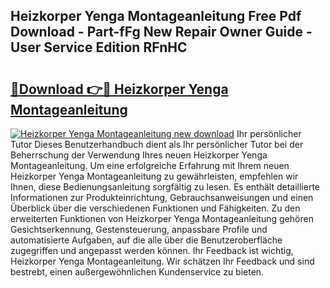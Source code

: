 ## Heizkorper Yenga Montageanleitung Free Pdf Download - Part-fFg New Repair Owner Guide - User Service Edition RFnHC

# <h2><a href="http://df6zup.blite.top/?on=Heizkorper+Yenga+Montageanleitung">🔗Download 👉🔴 Heizkorper Yenga Montageanleitung</a></h2>

[![Heizkorper Yenga Montageanleitung new download](https://i.imgur.com/lujVjoI.png)](http://df6zup.blite.top/?on=Heizkorper+Yenga+Montageanleitung)
Ihr persönlicher Tutor Dieses Benutzerhandbuch dient als Ihr persönlicher Tutor bei der Beherrschung der Verwendung Ihres neuen Heizkorper Yenga Montageanleitung. Um eine erfolgreiche Erfahrung mit Ihrem neuen Heizkorper Yenga Montageanleitung zu gewährleisten, empfehlen wir Ihnen, diese Bedienungsanleitung sorgfältig zu lesen. Es enthält detaillierte Informationen zur Produkteinrichtung, Gebrauchsanweisungen und einen Überblick über die verschiedenen Funktionen und Fähigkeiten. Zu den erweiterten Funktionen von Heizkorper Yenga Montageanleitung gehören Gesichtserkennung, Gestensteuerung, anpassbare Profile und automatisierte Aufgaben, auf die alle über die Benutzeroberfläche zugegriffen und angepasst werden können. Ihr Feedback ist wichtig, Heizkorper Yenga Montageanleitung. Wir schätzen Ihr Feedback und sind bestrebt, einen außergewöhnlichen Kundenservice zu bieten.
